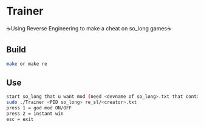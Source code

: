 # Trainer
☕Using Reverse Engineering to make a cheat on so_long games☕

## Build
```bash
make or make re
```

## Use
```bash
start so_long that u want mod (need <devname of so_long>.txt that contain offset and values )
sudo ./Trainer <PID so_long> re_sl/<creator>.txt
press 1 = god mod ON/OFF
press 2 = instant win
esc = exit
```
